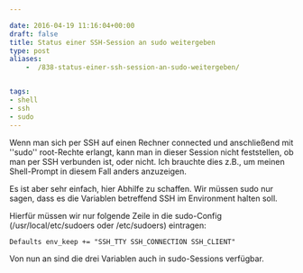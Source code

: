```yaml
---

date: 2016-04-19 11:16:04+00:00
draft: false
title: Status einer SSH-Session an sudo weitergeben
type: post
aliases:
    -  /838-status-einer-ssh-session-an-sudo-weitergeben/


tags:
- shell
- ssh
- sudo
---
```


Wenn man sich per SSH auf einen Rechner connected und anschließend mit ''sudo'' root-Rechte erlangt, kann man in dieser Session nicht feststellen, ob man per SSH verbunden ist, oder nicht. Ich brauchte dies z.B., um meinen Shell-Prompt in diesem Fall anders anzuzeigen.

Es ist aber sehr einfach, hier Abhilfe zu schaffen. Wir müssen sudo nur sagen, dass es die Variablen betreffend SSH im Environment halten soll.

Hierfür müssen wir nur folgende Zeile in die sudo-Config (/usr/local/etc/sudoers oder /etc/sudoers) eintragen:

    Defaults env_keep += "SSH_TTY SSH_CONNECTION SSH_CLIENT"

Von nun an sind die drei Variablen auch in sudo-Sessions verfügbar.
